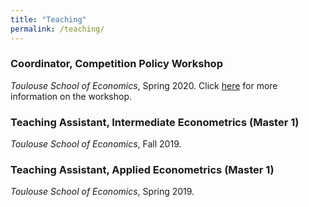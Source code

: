 ```yaml
---
title: "Teaching"
permalink: /teaching/
---
```


### Coordinator, Competition Policy Workshop
*Toulouse School of Economics*, Spring 2020.
Click [here](https://sites.google.com/site/competitiontse/) for more information on the workshop.

### Teaching Assistant, Intermediate Econometrics (Master 1)
*Toulouse School of Economics*, Fall 2019.

### Teaching Assistant, Applied Econometrics (Master 1)
*Toulouse School of Economics*, Spring 2019.

